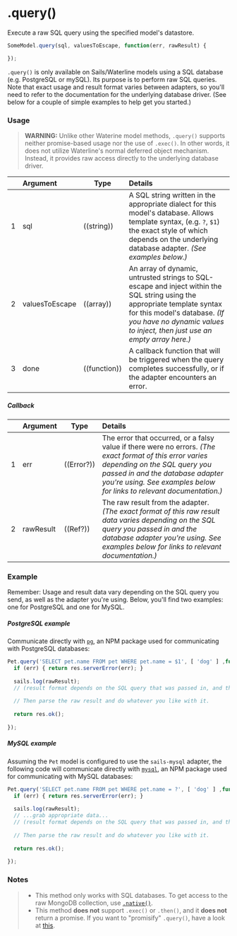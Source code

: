 # .query()

Execute a raw SQL query using the specified model's datastore.

```javascript
SomeModel.query(sql, valuesToEscape, function(err, rawResult) {

});
```

`.query()` is only available on Sails/Waterline models using a SQL database (e.g. PostgreSQL or mySQL).  Its purpose is to perform raw SQL queries.  Note that exact usage and result format varies between adapters, so you'll need to refer to the documentation for the underlying database driver.  (See below for a couple of simple examples to help get you started.)


### Usage

> **WARNING:** Unlike other Waterine model methods, `.query()` supports neither promise-based usage nor the use of `.exec()`.  In other words, it does not utilize Waterline's normal deferred object mechanism.  Instead, it provides raw access directly to the underlying database driver.


|   |     Argument        | Type              | Details                            |
|---|:--------------------|-------------------|:-----------------------------------|
| 1 |    sql              | ((string))        | A SQL string written in the appropriate dialect for this model's database.  Allows template syntax, (e.g. `?`, `$1`) the exact style of which depends on the underlying database adapter. _(See examples below.)_
| 2 |    valuesToEscape   | ((array))         | An array of dynamic, untrusted strings to SQL-escape and inject within the SQL string using the appropriate template syntax for this model's database.  _(If you have no dynamic values to inject, then just use an empty array here.)_
| 3 |    done             | ((function))      | A callback function that will be triggered when the query completes successfully, or if the adapter encounters an error.

##### Callback

|   |     Argument        | Type                | Details |
|---|:--------------------|---------------------|:---------------------------------------------------------------------------------|
| 1 |    err              | ((Error?))          | The error that occurred, or a falsy value if there were no errors.  _(The exact format of this error varies depending on the SQL query you passed in and the database adapter you're using.  See examples below for links to relevant documentation.)_
| 2 |    rawResult        | ((Ref?))            | The raw result from the adapter.  _(The exact format of this raw result data varies depending on the SQL query you passed in and the database adapter you're using.  See examples below for links to relevant documentation.)_



### Example

Remember: Usage and result data vary depending on the SQL query you send, as well as the adapter you're using.  Below, you'll find two examples: one for PostgreSQL and one for MySQL.

##### PostgreSQL example

Communicate directly with [`pg`](http://npmjs.com/package/pg), an NPM package used for communicating with PostgreSQL databases:

```js
Pet.query('SELECT pet.name FROM pet WHERE pet.name = $1', [ 'dog' ] ,function(err, rawResult) {
  if (err) { return res.serverError(err); }
  
  sails.log(rawResult);
  // (result format depends on the SQL query that was passed in, and the adapter you're using)
  
  // Then parse the raw result and do whatever you like with it.
  
  return res.ok();
  
});
```

##### MySQL example

Assuming the `Pet` model is configured to use the `sails-mysql` adapter, the following code will communicate directly with [`mysql`](http://npmjs.com/package/mysql), an NPM package used for communicating with MySQL databases:

```js
Pet.query('SELECT pet.name FROM pet WHERE pet.name = ?', [ 'dog' ] ,function(err, rawResult) {
  if (err) { return res.serverError(err); }
  
  sails.log(rawResult);
  // ...grab appropriate data...
  // (result format depends on the SQL query that was passed in, and the adapter you're using)
  
  // Then parse the raw result and do whatever you like with it.
  
  return res.ok();
  
});
```

### Notes
> + This method only works with SQL databases.  To get access to the raw MongoDB collection, use [`.native()`](http://sailsjs.com/documentation/reference/waterline-orm/models/native).
> + This method **does not** support `.exec()` or `.then()`, and it **does not** return a promise.  If you want to "promisify" `.query()`, have a look at [this](http://stackoverflow.com/questions/21886630/how-to-use-model-query-with-promises-in-sailsjs-waterline).



<docmeta name="displayName" value=".query()">
<docmeta name="pageType" value="method">
